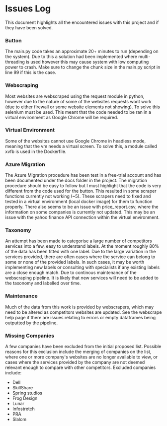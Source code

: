 # Issues Log

This document highlights all the encountered issues with this project and if they have been solved.

### Button

The main.py code takes an approximate 20+ minutes to run (depending on the system). Due to this a solution had been implemented where multi-threading is used however this may cause system with low computing power to crash. Make sure to change the chunk size in the main.py script in line 99 if this is the case.

### Webscraping

Most websites are webscraped using the request module in python, however due to the nature of some of the websites requests wont work (due to either firewall or some website elements not showing). To solve this selenium must be used. This meant that the code needed to be ran in a virtual environment as Google Chrome will be required.

### Virtual Environment

Some of the websites cannot use Google Chrome in headless mode, meaning that the vm needs a virtual screen. To solve this, a module called xvfb is used in the Dockerfile.

### Azure Migration

The Azure Migration procedure has been test in a free-trial account and has been documented under the docs folder in the project. The migration procedure should be easy to follow but I must highlight that the code is very different from the code used for the button. This resulted in some scraper functions currently not working (~5). These scrapers need to fixed and tested in a virtual environment (local docker image) for them to function properly. There also seems to be an issue with price_report.csv, where the information on some companies is currently not updated. This may be an issue with the yahoo finance API connection within the virtual environment.

### Taxonomy

An attempt has been made to categorise a large number of competitors services into a few, easy to understand labels. At the moment roughly 80% of the data has been fitted with one label. Due to the large variation in the services provided, there are often cases where the service can belong to some or none of the provided labels. In such cases, it may be worth implementing new labels or consulting with specialists if any existing labels are a close enough match. Due to continous maintenance of the webscraping pipeline. It is likely that new services will need to be added to the taxonomy and labelled over time.

### Maintenance

Much of the data from this work is provided by webscrapers, which may need to be altered as competitors websites are updated. See the webscrape help page if there are issues relating to errors or empty dataframes being outputted by the pipeline.

### Missing Companies

A few companies have been excluded from the initial proposed list. Possible reasons for this exclusion include the merging of companies on the list, where one or more company's websites are no longer available to view, or cases where the services provided by the company are not deemed relevant enough to compare with other competitors. Excluded companies include:

* Dell
* SkillShare
* Spring studios
* Frog Design
* Lunar
* Infostretch
* PRA
* Slalom